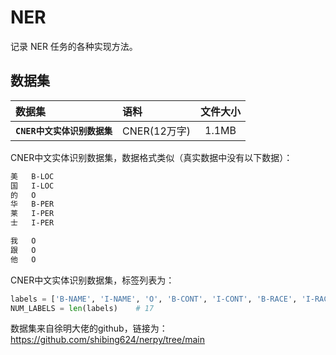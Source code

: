 # NER
记录 NER 任务的各种实现方法。<br>

## 数据集
| 数据集 | 语料 | 文件大小 |
| :------- | :--------- | :---------: |
| **`CNER中文实体识别数据集`** | CNER(12万字) | 1.1MB |

CNER中文实体识别数据集，数据格式类似（真实数据中没有以下数据）：<br>
```txt
美	B-LOC
国	I-LOC
的	O
华	B-PER
莱	I-PER
士	I-PER

我	O
跟	O
他	O
```

CNER中文实体识别数据集，标签列表为：<br>
```python
labels = ['B-NAME', 'I-NAME', 'O', 'B-CONT', 'I-CONT', 'B-RACE', 'I-RACE', 'B-TITLE', 'I-TITLE', 'B-EDU', 'I-EDU', 'B-ORG', 'I-ORG', 'B-PRO', 'I-PRO', 'B-LOC', 'I-LOC']
NUM_LABELS = len(labels)    # 17
```

数据集来自徐明大佬的github，链接为：https://github.com/shibing624/nerpy/tree/main<br>